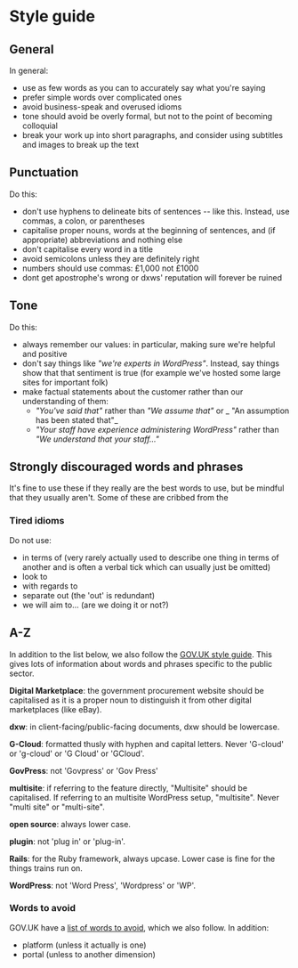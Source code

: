 # Style guide

## General

In general:

* use as few words as you can to accurately say what you're saying
* prefer simple words over complicated ones
* avoid business-speak and overused idioms
* tone should avoid be overly formal, but not to the point of becoming colloquial
* break your work up into short paragraphs, and consider using subtitles and
  images to break up the text

## Punctuation

Do this:

* don't use hyphens to delineate bits of sentences -- like this. Instead, use
  commas, a colon, or parentheses
* capitalise proper nouns, words at the beginning of sentences, and
  (if appropriate) abbreviations and nothing else
* don't capitalise every word in a title
* avoid semicolons unless they are definitely right
* numbers should use commas: £1,000 not £1000
* dont get apostrophe's wrong or dxws' reputation will forever be ruined

## Tone

Do this:

* always remember our values: in particular, making sure we're helpful and
  positive
* don't say things like _"we're experts in WordPress"_. Instead, say things show
  that that sentiment is true (for example we've hosted some large sites for
  important folk)
* make factual statements about the customer rather than our understanding of
  them:
  * _"You've said that"_ rather than _"We assume that"_ or _
    "An assumption has been stated that"_
  * _"Your staff have experience administering WordPress"_ rather than
    _"We understand that your staff..."_

## Strongly discouraged words and phrases

It's fine to use these if they really are the best words to use, but be mindful
that they usually aren't. Some of these are cribbed from the

<!-- vale Dxw.TiredIdioms = NO -->
### Tired idioms

Do not use:
* in terms of (very rarely actually used to describe one thing in terms of
  another and is often a verbal tick which can usually just be omitted)
* look to
* with regards to
* separate out (the 'out' is redundant)
* we will aim to... (are we doing it or not?)

<!-- vale Dxw.TiredIdioms = YES -->

## A-Z

In addition to the list below, we also follow the [GOV.UK style guide](https://www.gov.uk/guidance/style-guide/a-to-z-of-gov-uk-style).
This gives lots of information about words and phrases specific to the public
sector.

**Digital Marketplace**: the government procurement website should be
capitalised as it is a proper noun to distinguish it from other digital
marketplaces (like eBay).

**dxw**: in client-facing/public-facing documents, dxw should be lowercase.

**G-Cloud**: formatted thusly with hyphen and capital letters. Never 'G-cloud'
or 'g-cloud' or 'G Cloud' or 'GCloud'.

**GovPress**: not 'Govpress' or 'Gov Press'

**multisite**: if referring to the feature directly, "Multisite" should be
capitalised. If referring to an multisite WordPress setup, "multisite". Never
"multi site" or "multi-site".

**open source**: always lower case.

**plugin**: not 'plug in' or 'plug-in'.

**Rails**: for the Ruby framework, always upcase. Lower case is fine for the
things trains run on.

**WordPress**: not 'Word Press', 'Wordpress' or 'WP'.

### Words to avoid

GOV.UK have a [list of words to avoid](https://www.gov.uk/guidance/style-guide/a-to-z-of-gov-uk-style#words-to-avoid),
which we also follow. In addition:

* platform (unless it actually is one)
* portal (unless to another dimension)
